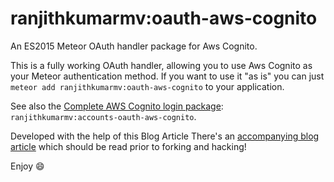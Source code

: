 # ranjithkumarmv:oauth-aws-cognito

An ES2015 Meteor OAuth handler package for Aws Cognito.

This is a fully working OAuth handler, allowing you to use Aws Cognito as your Meteor authentication method. If you want to use it "as is" you can just `meteor add ranjithkumarmv:oauth-aws-cognito` to your application.

See also the [Complete AWS Cognito login package](https://github.com/ranjithkumarmv/accounts-oauth-aws-cognito): `ranjithkumarmv:accounts-oauth-aws-cognito`.


Developed with the help of this Blog Article
There's an [accompanying blog article](http://robfallows.github.io/2015/12/17/writing-an-oauth-2-handler.html) which should be read prior to forking and hacking!

Enjoy :smile:
